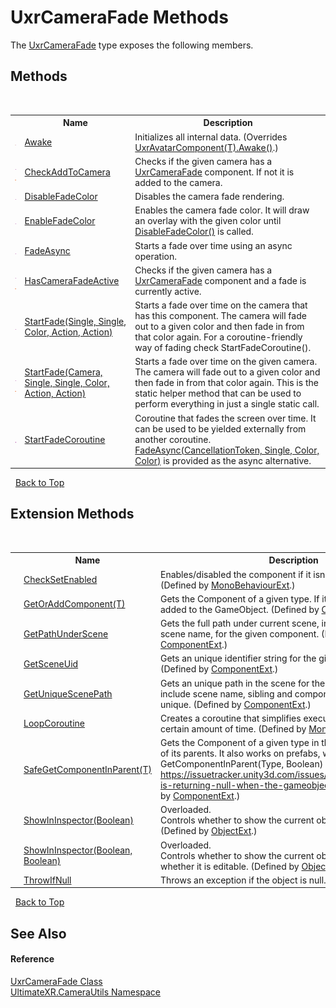 # UxrCameraFade Methods
 

The <a href="T_UltimateXR_CameraUtils_UxrCameraFade">UxrCameraFade</a> type exposes the following members.


## Methods
&nbsp;<table><tr><th></th><th>Name</th><th>Description</th></tr><tr><td>![Protected method](media/protmethod.gif "Protected method")</td><td><a href="M_UltimateXR_CameraUtils_UxrCameraFade_Awake">Awake</a></td><td>
Initializes all internal data.
 (Overrides <a href="M_UltimateXR_Core_Components_Composite_UxrAvatarComponent_1_Awake">UxrAvatarComponent(T).Awake()</a>.)</td></tr><tr><td>![Public method](media/pubmethod.gif "Public method")![Static member](media/static.gif "Static member")</td><td><a href="M_UltimateXR_CameraUtils_UxrCameraFade_CheckAddToCamera">CheckAddToCamera</a></td><td>
Checks if the given camera has a <a href="T_UltimateXR_CameraUtils_UxrCameraFade">UxrCameraFade</a> component. If not it is added to the camera.</td></tr><tr><td>![Public method](media/pubmethod.gif "Public method")</td><td><a href="M_UltimateXR_CameraUtils_UxrCameraFade_DisableFadeColor">DisableFadeColor</a></td><td>
Disables the camera fade rendering.</td></tr><tr><td>![Public method](media/pubmethod.gif "Public method")</td><td><a href="M_UltimateXR_CameraUtils_UxrCameraFade_EnableFadeColor">EnableFadeColor</a></td><td>
Enables the camera fade color. It will draw an overlay with the given color until <a href="M_UltimateXR_CameraUtils_UxrCameraFade_DisableFadeColor">DisableFadeColor()</a> is called.</td></tr><tr><td>![Public method](media/pubmethod.gif "Public method")</td><td><a href="M_UltimateXR_CameraUtils_UxrCameraFade_FadeAsync">FadeAsync</a></td><td>
Starts a fade over time using an async operation.</td></tr><tr><td>![Public method](media/pubmethod.gif "Public method")![Static member](media/static.gif "Static member")</td><td><a href="M_UltimateXR_CameraUtils_UxrCameraFade_HasCameraFadeActive">HasCameraFadeActive</a></td><td>
Checks if the given camera has a <a href="T_UltimateXR_CameraUtils_UxrCameraFade">UxrCameraFade</a> component and a fade is currently active.</td></tr><tr><td>![Public method](media/pubmethod.gif "Public method")</td><td><a href="M_UltimateXR_CameraUtils_UxrCameraFade_StartFade">StartFade(Single, Single, Color, Action, Action)</a></td><td>
Starts a fade over time on the camera that has this component. The camera will fade out to a given color and then fade in from that color again. For a coroutine-friendly way of fading check StartFadeCoroutine().</td></tr><tr><td>![Public method](media/pubmethod.gif "Public method")![Static member](media/static.gif "Static member")</td><td><a href="M_UltimateXR_CameraUtils_UxrCameraFade_StartFade_1">StartFade(Camera, Single, Single, Color, Action, Action)</a></td><td>
Starts a fade over time on the given camera. The camera will fade out to a given color and then fade in from that color again. This is the static helper method that can be used to perform everything in just a single static call.</td></tr><tr><td>![Public method](media/pubmethod.gif "Public method")</td><td><a href="M_UltimateXR_CameraUtils_UxrCameraFade_StartFadeCoroutine">StartFadeCoroutine</a></td><td>
Coroutine that fades the screen over time. It can be used to be yielded externally from another coroutine. <a href="M_UltimateXR_CameraUtils_UxrCameraFade_FadeAsync">FadeAsync(CancellationToken, Single, Color, Color)</a> is provided as the async alternative.</td></tr></table>&nbsp;
<a href="#uxrcamerafade-methods">Back to Top</a>

## Extension Methods
&nbsp;<table><tr><th></th><th>Name</th><th>Description</th></tr><tr><td>![Public Extension Method](media/pubextension.gif "Public Extension Method")</td><td><a href="M_UltimateXR_Extensions_Unity_MonoBehaviourExt_CheckSetEnabled">CheckSetEnabled</a></td><td>
Enables/disabled the component if it isn't enabled already.
 (Defined by <a href="T_UltimateXR_Extensions_Unity_MonoBehaviourExt">MonoBehaviourExt</a>.)</td></tr><tr><td>![Public Extension Method](media/pubextension.gif "Public Extension Method")</td><td><a href="M_UltimateXR_Extensions_Unity_ComponentExt_GetOrAddComponent__1">GetOrAddComponent(T)</a></td><td>
Gets the Component of a given type. If it doesn't exist, it is added to the GameObject.
 (Defined by <a href="T_UltimateXR_Extensions_Unity_ComponentExt">ComponentExt</a>.)</td></tr><tr><td>![Public Extension Method](media/pubextension.gif "Public Extension Method")</td><td><a href="M_UltimateXR_Extensions_Unity_ComponentExt_GetPathUnderScene">GetPathUnderScene</a></td><td>
Gets the full path under current scene, including all parents, but scene name, for the given component.
 (Defined by <a href="T_UltimateXR_Extensions_Unity_ComponentExt">ComponentExt</a>.)</td></tr><tr><td>![Public Extension Method](media/pubextension.gif "Public Extension Method")</td><td><a href="M_UltimateXR_Extensions_Unity_ComponentExt_GetSceneUid">GetSceneUid</a></td><td>
Gets an unique identifier string for the given component.
 (Defined by <a href="T_UltimateXR_Extensions_Unity_ComponentExt">ComponentExt</a>.)</td></tr><tr><td>![Public Extension Method](media/pubextension.gif "Public Extension Method")</td><td><a href="M_UltimateXR_Extensions_Unity_ComponentExt_GetUniqueScenePath">GetUniqueScenePath</a></td><td>
Gets an unique path in the scene for the given component. It will include scene name, sibling and component indices to make it unique.
 (Defined by <a href="T_UltimateXR_Extensions_Unity_ComponentExt">ComponentExt</a>.)</td></tr><tr><td>![Public Extension Method](media/pubextension.gif "Public Extension Method")</td><td><a href="M_UltimateXR_Extensions_Unity_MonoBehaviourExt_LoopCoroutine">LoopCoroutine</a></td><td>
Creates a coroutine that simplifies executing a loop during a certain amount of time.
 (Defined by <a href="T_UltimateXR_Extensions_Unity_MonoBehaviourExt">MonoBehaviourExt</a>.)</td></tr><tr><td>![Public Extension Method](media/pubextension.gif "Public Extension Method")</td><td><a href="M_UltimateXR_Extensions_Unity_ComponentExt_SafeGetComponentInParent__1">SafeGetComponentInParent(T)</a></td><td>
Gets the Component of a given type in the GameObject or any of its parents. It also works on prefabs, where regular GetComponentInParent(Type, Boolean) will not work: https://issuetracker.unity3d.com/issues/getcomponentinparent-is-returning-null-when-the-gameobject-is-a-prefab
 (Defined by <a href="T_UltimateXR_Extensions_Unity_ComponentExt">ComponentExt</a>.)</td></tr><tr><td>![Public Extension Method](media/pubextension.gif "Public Extension Method")</td><td><a href="M_UltimateXR_Extensions_Unity_ObjectExt_ShowInInspector">ShowInInspector(Boolean)</a></td><td>Overloaded.  
Controls whether to show the current object in the inspector.
 (Defined by <a href="T_UltimateXR_Extensions_Unity_ObjectExt">ObjectExt</a>.)</td></tr><tr><td>![Public Extension Method](media/pubextension.gif "Public Extension Method")</td><td><a href="M_UltimateXR_Extensions_Unity_ObjectExt_ShowInInspector_1">ShowInInspector(Boolean, Boolean)</a></td><td>Overloaded.  
Controls whether to show the current object in the inspector and whether it is editable.
 (Defined by <a href="T_UltimateXR_Extensions_Unity_ObjectExt">ObjectExt</a>.)</td></tr><tr><td>![Public Extension Method](media/pubextension.gif "Public Extension Method")</td><td><a href="M_UltimateXR_Extensions_System_ObjectExt_ThrowIfNull">ThrowIfNull</a></td><td>
Throws an exception if the object is null.
 (Defined by <a href="T_UltimateXR_Extensions_System_ObjectExt">ObjectExt</a>.)</td></tr></table>&nbsp;
<a href="#uxrcamerafade-methods">Back to Top</a>

## See Also


#### Reference
<a href="T_UltimateXR_CameraUtils_UxrCameraFade">UxrCameraFade Class</a><br /><a href="N_UltimateXR_CameraUtils">UltimateXR.CameraUtils Namespace</a><br />